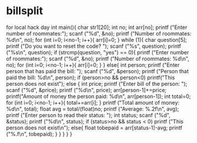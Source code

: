 # billsplit
for local hack day
int main(){
    char str1[20];
    int no;
    int arr[no];
    printf ("Enter number of roommates:");
    scanf ("%d", &no);
    printf ("Number of roommates: %d\n", no);
    for (int i=0; i<no-1; i++){
                arr[i]=0;
            }
    while (1){
        char question[5];
        printf ("Do you want to reset the code? ");
        scanf ("%s", question);
        printf ("%s\n", question);
        if (strcmp(question, "yes") == 0){
            printf ("Enter number of roommates:");
            scanf ("%d", &no);
            printf ("Number of roommates: %d\n", no);
            for (int i=0; i<no-1; i++){
                arr[i]=0;
            }
    }
        else{
            int person;
            printf ("Enter person that has paid the bill: ");
            scanf ("%d", &person);
            printf ("Person that paid the bill: %d\n", person);
            if (person>no && person<0)
                printf("This person does not exist");
            else {
                int price;
                printf ("Enter bill of the person: ");
                scanf ("%d", &price);
                printf ("%d\n", price);
                arr[person-1]+=price;
                printf("Amount of money the person paid: %d\n", arr[person-1]);
                int total=0;
                for (int i=0; i<no-1; i++){
                    total+=arr[i];
                }
                printf ("Total amount of money: %d\n", total);
                float avg = total/(float)no;
                printf ("Average: %.2f\n", avg);
                printf ("Enter person to read their status: ");
                int status;
                scanf ("%d", &status);
                printf ("%d\n", status);
                if (status>no && status < 0)
                    printf ("This person does not exist\n");
                else{
                    float tobepaid = arr[status-1]-avg;
                    printf ("%.f\n", tobepaid);
                }
            }
        }
    }
}

